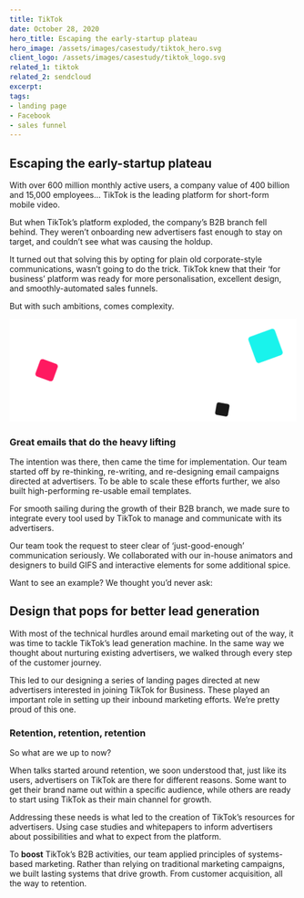 ```yaml
---
title: TikTok
date: October 28, 2020
hero_title: Escaping the early-startup plateau
hero_image: /assets/images/casestudy/tiktok_hero.svg
client_logo: /assets/images/casestudy/tiktok_logo.svg
related_1: tiktok
related_2: sendcloud
excerpt:
tags:
- landing page
- Facebook
- sales funnel
---
```


## Escaping the early-startup plateau

<p class="lead">
With over 600 million monthly active users, a company value of 400 billion and 15,000 employees… TikTok is the leading platform for short-form mobile video.

But when TikTok’s platform exploded, the company’s B2B branch fell behind. They weren’t onboarding new advertisers fast enough to stay on target, and couldn’t see what was causing the holdup.

It turned out that solving this by opting for plain old corporate-style communications, wasn’t going to do the trick. TikTok knew that their ‘for business’ platform was ready for more personalisation, excellent design, and smoothly-automated sales funnels.

But with such ambitions, comes complexity. 


![](/assets/images/casestudy/tiktok_hero.svg)

</p>

### Great emails that do the heavy lifting

The intention was there, then came the time for implementation. 
Our team started off by re-thinking, re-writing, and re-designing email campaigns directed at advertisers. To be able to scale these efforts further, we also built high-performing re-usable email templates. 

For smooth sailing during the growth of their B2B branch, we made sure to integrate  every tool used by TikTok to manage and communicate with its advertisers. 

Our team took the request to steer clear of ‘just-good-enough’ communication seriously. We collaborated with our in-house animators and designers to build GIFS and interactive elements for some additional spice. 

Want to see an example? We thought you’d never ask: 


## Design that pops for better lead generation 

With most of the technical hurdles around email marketing out of the way, it was time to tackle TikTok’s lead generation machine. In the same way we thought about nurturing existing advertisers, we walked through every step of the customer journey. 

This led to our designing a series of landing pages directed at new advertisers interested in joining TikTok for Business. These played an important role in setting up their inbound marketing efforts. We’re pretty proud of this one. 


### Retention, retention, retention

So what are we up to now? 

When talks started around retention, we soon understood that, just like its users, advertisers on TikTok are there for different reasons. Some want to get their brand name out within a specific audience, while others are ready to start using TikTok as their main channel for growth. 

Addressing these needs is what led to the creation of TikTok’s resources for advertisers. Using case studies and whitepapers to inform advertisers about possibilities and what to expect from the platform. 

To **boost** TikTok’s B2B activities, our team applied principles of systems-based marketing. Rather than relying on traditional marketing campaigns, we built lasting systems that drive growth. From customer acquisition, all the way to retention. 




